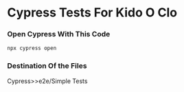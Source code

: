# Cypress Tests For Kido O Clo
### Open Cypress With This Code
```bash
npx cypress open
```
### Destination Of the Files
Cypress>>e2e/Simple Tests

